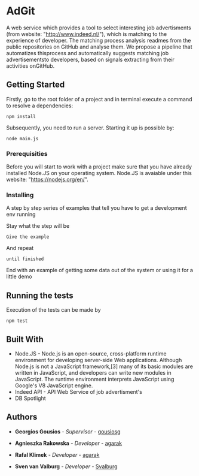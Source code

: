 # AdGit

A web service which provides a tool to select interesting job advertisments (from website: "http://www.indeed.nl/"),
 which is matching to the experience of developer. The matching process analysis readmes from the public repositories on GitHub and analyse them.
We propose a pipeline that automatizes thisprocess and automatically suggests matching job advertisementsto developers, 
based on signals extracting from their activities onGitHub.

## Getting Started



Firstly, go to the root folder of a project and in terminal execute a command to resolve a dependencies:

```
npm install
```

Subsequently, you need to run a server. Starting it up is possible by:

```
node main.js
```


### Prerequisities

Before you will start to work with a project make sure that you have already installed Node.JS on your operating system.
Node.JS is avaiable under this website: "https://nodejs.org/en/".

### Installing

A step by step series of examples that tell you have to get a development env running

Stay what the step will be

```
Give the example
```

And repeat

```
until finished
```

End with an example of getting some data out of the system or using it for a little demo

## Running the tests

Execution of the tests can be made by

```
npm test
```


## Built With

* Node.JS - Node.js is an open-source, cross-platform runtime environment for developing server-side Web applications. Although Node.js is not a JavaScript framework,[3] many of its basic modules are written in JavaScript, 
and developers can write new modules in JavaScript. 
The runtime environment interprets JavaScript using Google's V8 JavaScript engine.
* Indeed API - API Web Service of job advertisment's 
* DB Spotlight


## Authors

* **Georgios Gousios** - *Supervisor* - [gousiosg](https://github.com/gousiosg)

* **Agnieszka Rakowska** - *Developer* - [agarak](https://github.com/agarak)

* **Rafal Klimek** - *Developer* - [agarak](https://github.com/MKMZ)

* **Sven van Valburg** - *Developer* - [Svalburg](https://github.com/Svalburg)

